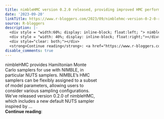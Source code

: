 ```yaml
---
title: nimbleHMC version 0.2.0 released, providing improved HMC performance
date: '2023-09-20'
linkTitle: https://www.r-bloggers.com/2023/09/nimblehmc-version-0-2-0-released-providing-improved-hmc-performance/
source: R-bloggers
description: |-
  <div style = "width:60%; display: inline-block; float:left; "> nimbleHMC provides Hamiltonian Monte Carlo samplers for use with NIMBLE, in particular NUTS samplers. NIMBLE’s HMC samplers can be flexibly assigned to a subset of model parameters, allowing users to consider various sampling configurations. We’ve released version 0.2.0 of nimbleHMC, which includes a new default NUTS sampler inspired by ...</div>
  <div style = "width: 40%; display: inline-block; float:right;"></div>
  <div style="clear: both;"></div>
  <strong>Continue reading</strong>: <a href="https://www.r-bloggers.com/2023/09/nimble ...
disable_comments: true
---
```

<div style = "width:60%; display: inline-block; float:left; "> nimbleHMC provides Hamiltonian Monte Carlo samplers for use with NIMBLE, in particular NUTS samplers. NIMBLE’s HMC samplers can be flexibly assigned to a subset of model parameters, allowing users to consider various sampling configurations. We’ve released version 0.2.0 of nimbleHMC, which includes a new default NUTS sampler inspired by ...</div>
<div style = "width: 40%; display: inline-block; float:right;"></div>
<div style="clear: both;"></div>
<strong>Continue reading</strong>: <a href="https://www.r-bloggers.com/2023/09/nimble ...